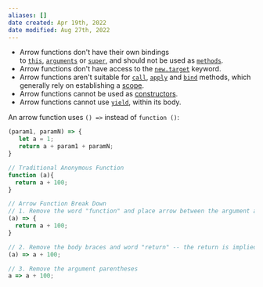 ```yaml
---
aliases: []
date created: Apr 19th, 2022
date modified: Aug 27th, 2022
---
```

- Arrow functions don't have their own bindings to [`this`](https://developer.mozilla.org/en-US/docs/Web/JavaScript/Reference/Operators/this), [`arguments`](https://developer.mozilla.org/en-US/docs/Web/JavaScript/Reference/Functions/arguments) or [`super`](https://developer.mozilla.org/en-US/docs/Web/JavaScript/Reference/Operators/super), and should not be used as [`methods`](https://developer.mozilla.org/en-US/docs/Glossary/Method).
- Arrow functions don't have access to the [`new.target`](https://developer.mozilla.org/en-US/docs/Web/JavaScript/Reference/Operators/new.target) keyword.
- Arrow functions aren't suitable for [`call`](https://developer.mozilla.org/en-US/docs/Web/JavaScript/Reference/Global_Objects/Function/call), [`apply`](https://developer.mozilla.org/en-US/docs/Web/JavaScript/Reference/Global_Objects/Function/apply) and [`bind`](https://developer.mozilla.org/en-US/docs/Web/JavaScript/Reference/Global_Objects/Function/bind) methods, which generally rely on establishing a [scope](https://developer.mozilla.org/en-US/docs/Glossary/Scope).
- Arrow functions cannot be used as [constructors](https://developer.mozilla.org/en-US/docs/Glossary/Constructor).
- Arrow functions cannot use [`yield`](https://developer.mozilla.org/en-US/docs/Web/JavaScript/Reference/Operators/yield), within its body.

An arrow function uses `() =>` instead of `function ()`:

```js
(param1, paramN) => {
   let a = 1;
   return a + param1 + paramN;
}
```

```javascript
// Traditional Anonymous Function
function (a){
  return a + 100;
}

// Arrow Function Break Down
// 1. Remove the word "function" and place arrow between the argument and opening body bracket
(a) => {
  return a + 100;
}

// 2. Remove the body braces and word "return" -- the return is implied.
(a) => a + 100;

// 3. Remove the argument parentheses
a => a + 100;
```
